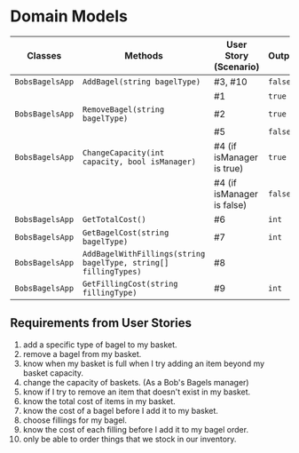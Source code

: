 # Domain Models

| Classes         | Methods                                                         | User Story (Scenario)      | Outputs |
|-----------------|-----------------------------------------------------------------|----------------------------|---------|
| `BobsBagelsApp` | `AddBagel(string bagelType)`                                    | #3, #10                    | `false` |
|                 |                                                                 | #1                         | `true`  |
| `BobsBagelsApp` | `RemoveBagel(string bagelType)`                                 | #2                         | `true`  |
|                 |                                                                 | #5                         | `false` |
| `BobsBagelsApp` | `ChangeCapacity(int capacity, bool isManager)`                  | #4 (if isManager is true)  | `true`  |
|                 |                                                                 | #4 (if isManager is false) | `false` |
| `BobsBagelsApp` | `GetTotalCost()`                                                | #6                         | `int`   |
| `BobsBagelsApp` | `GetBagelCost(string bagelType)`                                | #7                         | `int`   |
| `BobsBagelsApp` | `AddBagelWithFillings(string bagelType, string[] fillingTypes)` | #8                         |         |
| `BobsBagelsApp` | `GetFillingCost(string fillingType)`                            | #9                         | `int`   |

## Requirements from User Stories
1. add a specific type of bagel to my basket.
2. remove a bagel from my basket.
3. know when my basket is full when I try adding an item beyond my basket capacity.
4. change the capacity of baskets. (As a Bob's Bagels manager)
5. know if I try to remove an item that doesn't exist in my basket.
6. know the total cost of items in my basket.
7. know the cost of a bagel before I add it to my basket.
8. choose fillings for my bagel.
9.  know the cost of each filling before I add it to my bagel order.
10. only be able to order things that we stock in our inventory.
